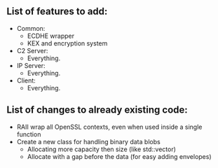 ## List of features to add:
- Common:
  - ECDHE wrapper
  - KEX and encryption system
- C2 Server:
  - Everything.
- IP Server:
  - Everything.
- Client:
  - Everything.

## List of changes to already existing code:
- RAII wrap all OpenSSL contexts, even when used inside a single function
- Create a new class for handling binary data blobs
  - Allocating more capacity then size (like std::vector)
  - Allocate with a gap before the data (for easy adding envelopes)

